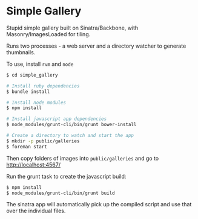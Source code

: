 Simple Gallery
==============

Stupid simple gallery built on Sinatra/Backbone, with Masonry/ImagesLoaded for tiling.

Runs two processes - a web server and a directory watcher to generate thumbnails.

To use, install `rvm` and `node`

```bash
$ cd simple_gallery

# Install ruby dependencies
$ bundle install

# Install node modules
$ npm install

# Install javascript app dependencies
$ node_modules/grunt-cli/bin/grunt bower-install

# Create a directory to watch and start the app
$ mkdir -p public/galleries
$ foreman start
```

Then copy folders of images into `public/galleries` and go to [http://localhost:4567/](http://localhost:4567)

Run the grunt task to create the javascript build:

```bash
$ npm install
$ node_modules/grunt-cli/bin/grunt build
```

The sinatra app will automatically pick up the compiled script and use that over the individual files.

